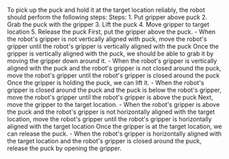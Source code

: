 To pick up the puck and hold it at the target location reliably, the robot should perform the following steps:
    Steps:  1. Put gripper above puck  2. Grab the puck with the gripper  3. Lift the puck  4. Move gripper to target location  5. Release the puck
    First, put the gripper above the puck.
    - When the robot's gripper is not vertically aligned with puck, move the robot's gripper until the robot's gripper is vertically aligned with the puck
    Once the gripper is vertically aligned with the puck, we should be able to grab it by moving the gripper down around it.
    - When the robot's gripper is vertically aligned with the puck and the robot's gripper is not closed around the puck, move the robot's gripper until the robot's gripper is closed around the puck
    Once the gripper is holding the puck, we can lift it.
    - When the robot's gripper is closed around the puck and the puck is below the robot's gripper, move the robot's gripper until the robot's gripper is above the puck
    Next, move the gripper to the target location.
    - When the robot's gripper is above the puck and the robot's gripper is not horizontally aligned with the target location, move the robot's gripper until the robot's gripper is horizontally aligned with the target location
    Once the gripper is at the target location, we can release the puck.
    - When the robot's gripper is horizontally aligned with the target location and the robot's gripper is closed around the puck, release the puck by opening the gripper.
